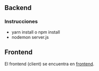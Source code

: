 ## Backend
### Instrucciones
- yarn install o npm install
- nodemon server.js

## Frontend
El frontend (client) se encuentra en [frontend](https://github.com/OsvaldoHdez/TradLenguasFront).
